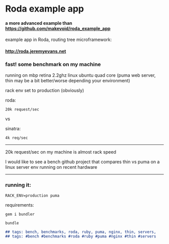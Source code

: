 # Roda example app

#### a more advanced example than  https://github.com/makevoid/roda_example_app

example app in Roda, routing tree microframework:

#### http://roda.jeremyevans.net


### fast! some benchmark on my machine

running on mbp retina 2.2ghz linux ubuntu quad core (puma web server, thin may be a bit better/worse depending your environment)

rack env set to production (obviously)

roda:

    20k request/sec

vs

sinatra:

    4k req/sec


---

20k request/sec on my machine is almost rack speed

I would like to see a bench github project that compares thin vs puma on a linux server env running on recent hardware

---

### running it:

    RACK_ENV=production puma


requirements:

    gem i bundler

    bundle


```md
## tags: bench, benchmarks, roda, ruby, puma, nginx, thin, servers,
## tags: #bench #benchmarks #roda #ruby #puma #nginx #thin #servers
```
